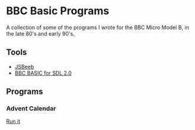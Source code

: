 # BBC Basic Programs

A collection of some of the programs I wrote for the BBC Micro Model B, in the late 80's and early 90's.

## Tools

* [JSBeeb](https://bbc.godbolt.org/)
* [BBC BASIC for SDL 2.0](http://www.bbcbasic.co.uk/bbcsdl/index.html)

## Programs

### Advent Calendar

[Run it](https://bbc.godbolt.org/?autorun&loadBasic=https://gist.githubusercontent.com/tjrobinson/1d3cf1016088aaadbd2854377b9d40e8/raw/d5e1e63be3ca383f715ce41cda16ac10b4c24735/gistfile1.txt)